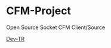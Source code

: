 CFM-Project
===========

Open Source Socket CFM Client/Source

<a href="http://dev-tr.net">Dev-TR</a>
